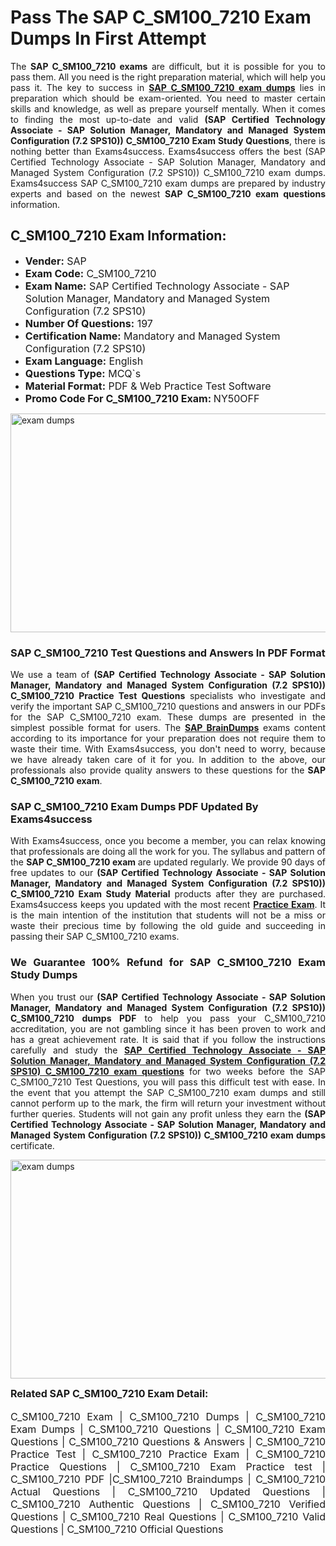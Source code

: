 <h1><strong><strong>Pass The SAP C_SM100_7210 Exam Dumps In First Attempt</strong></strong></h1> <p style="text-align:justify">The <strong>SAP C_SM100_7210 exams</strong> are difficult, but it is possible for you to pass them. All you need is the right preparation material, which will help you pass it. The key to success in <a href="https://www.exams4success.com/sap/c_sm100_7210-pdf-exam-dumps"><strong>SAP C_SM100_7210 exam dumps</strong></a> lies in preparation which should be exam-oriented. You need to master certain skills and knowledge, as well as prepare yourself mentally. When it comes to finding the most up-to-date and valid <strong>(SAP Certified Technology Associate - SAP Solution Manager, Mandatory and Managed System Configuration (7.2 SPS10)) C_SM100_7210 Exam Study Questions</strong>, there is nothing better than Exams4success. Exams4success offers the best (SAP Certified Technology Associate - SAP Solution Manager, Mandatory and Managed System Configuration (7.2 SPS10)) C_SM100_7210 exam dumps. Exams4success SAP C_SM100_7210 exam dumps are prepared by industry experts and based on the newest <strong>SAP C_SM100_7210 exam questions</strong> information.</p> <h2><strong><strong>C_SM100_7210 Exam Information:</strong></strong></h2> <ul> <li><span style="font-size:16px"><strong>Vender:</strong> SAP</span></li> <li><span style="font-size:16px"><strong>Exam Code:</strong> C_SM100_7210</span></li> <li><span style="font-size:16px"><strong>Exam Name:</strong> SAP Certified Technology Associate - SAP Solution Manager, Mandatory and Managed System Configuration (7.2 SPS10)</span></li> <li><span style="font-size:16px"><strong>Number Of Questions:</strong> 197</span></li> <li><span style="font-size:16px"><strong>Certification Name:</strong> Mandatory and Managed System Configuration (7.2 SPS10)</span></li> <li><span style="font-size:16px"><strong>Exam Language:</strong> English</span></li> <li><span style="font-size:16px"><strong>Questions Type:</strong> MCQ`s</span></li> <li><span style="font-size:16px"><strong>Material Format:</strong> PDF & Web Practice Test Software</span></li> <li><span style="font-size:16px"><strong>Promo Code For C_SM100_7210 Exam: </strong>NY50OFF</span></li> </ul> <p><a href="https://www.exams4success.com/sap/c_sm100_7210-pdf-exam-dumps" rel="no-follow"><img alt="exam dumps" src="https://www.certcollections.com/uploads/content/infrist1.png" style="height:350px; width:750px" /></a></p> <h3><strong>SAP C_SM100_7210 Test Questions and Answers In PDF Format</strong></h3> <p style="text-align:justify">We use a team of <strong>(SAP Certified Technology Associate - SAP Solution Manager, Mandatory and Managed System Configuration (7.2 SPS10)) C_SM100_7210 Practice Test Questions</strong> specialists who investigate and verify the important SAP C_SM100_7210 questions and answers in our PDFs for the SAP C_SM100_7210 exam. These dumps are presented in the simplest possible format for users. The <a href="https://www.exams4success.com/sap-exam-dumps"><strong>SAP BrainDumps</strong></a> exams content according to its importance for your preparation does not require them to waste their time. With Exams4success, you don't need to worry, because we have already taken care of it for you. In addition to the above, our professionals also provide quality answers to these questions for the<strong> SAP C_SM100_7210 exam</strong>.</p> <h3><strong> SAP C_SM100_7210 Exam Dumps PDF Updated By Exams4success</strong></h3> <p style="text-align:justify">With Exams4success, once you become a member, you can relax knowing that professionals are doing all the work for you. The syllabus and pattern of the <strong>SAP C_SM100_7210 exam </strong>are updated regularly. We provide 90 days of free updates to our <strong>(SAP Certified Technology Associate - SAP Solution Manager, Mandatory and Managed System Configuration (7.2 SPS10)) C_SM100_7210 Exam Study Material</strong> products after they are purchased. Exams4success keeps you updated with the most recent <a href="https://www.exams4success.com/"><strong>Practice Exam</strong></a>. It is the main intention of the institution that students will not be a miss or waste their precious time by following the old guide and succeeding in passing their SAP C_SM100_7210 exams.</p> <h3 style="text-align:justify"><strong>We Guarantee 100% Refund for SAP C_SM100_7210 Exam Study Dumps</strong></h3> <p style="text-align:justify">When you trust our <strong>(SAP Certified Technology Associate - SAP Solution Manager, Mandatory and Managed System Configuration (7.2 SPS10)) C_SM100_7210 dumps PDF</strong> to help you pass your C_SM100_7210 accreditation, you are not gambling since it has been proven to work and has a great achievement rate. It is said that if you follow the instructions carefully and study the <a href="https://www.exams4success.com/sap/c_sm100_7210-pdf-exam-dumps"><strong>SAP Certified Technology Associate - SAP Solution Manager, Mandatory and Managed System Configuration (7.2 SPS10) C_SM100_7210 exam questions</strong></a> for two weeks before the SAP C_SM100_7210 Test Questions, you will pass this difficult test with ease. In the event that you attempt the SAP C_SM100_7210 exam dumps and still cannot perform up to the mark, the firm will return your investment without further queries. Students will not gain any profit unless they earn the <strong>(SAP Certified Technology Associate - SAP Solution Manager, Mandatory and Managed System Configuration (7.2 SPS10)) C_SM100_7210 exam dumps</strong> certificate.</p> <p style="text-align:justify"><a href="https://www.exams4success.com/sap/c_sm100_7210-pdf-exam-dumps" rel="no-follow"><img alt="exam dumps" src="https://www.certcollections.com/uploads/content/free_demo1.png" style="height:350px; width:750px" /></a></p> <p style="text-align:justify"><span style="font-size:16px"><strong>Related SAP C_SM100_7210 Exam Detail:</strong></span><br /> <br /> <span style="font-size:16px">C_SM100_7210 Exam | C_SM100_7210 Dumps | C_SM100_7210 Exam Dumps | C_SM100_7210 Questions | C_SM100_7210 Exam Questions | C_SM100_7210 Questions & Answers | C_SM100_7210 Practice Test | C_SM100_7210 Practice Exam | C_SM100_7210 Practice Questions | C_SM100_7210 Exam Practice test | C_SM100_7210 PDF |C_SM100_7210 Braindumps | C_SM100_7210 Actual Questions | C_SM100_7210 Updated Questions | C_SM100_7210 Authentic Questions | C_SM100_7210 Verified Questions | C_SM100_7210 Real Questions | C_SM100_7210 Valid Questions | C_SM100_7210 Official Questions</span></p>
